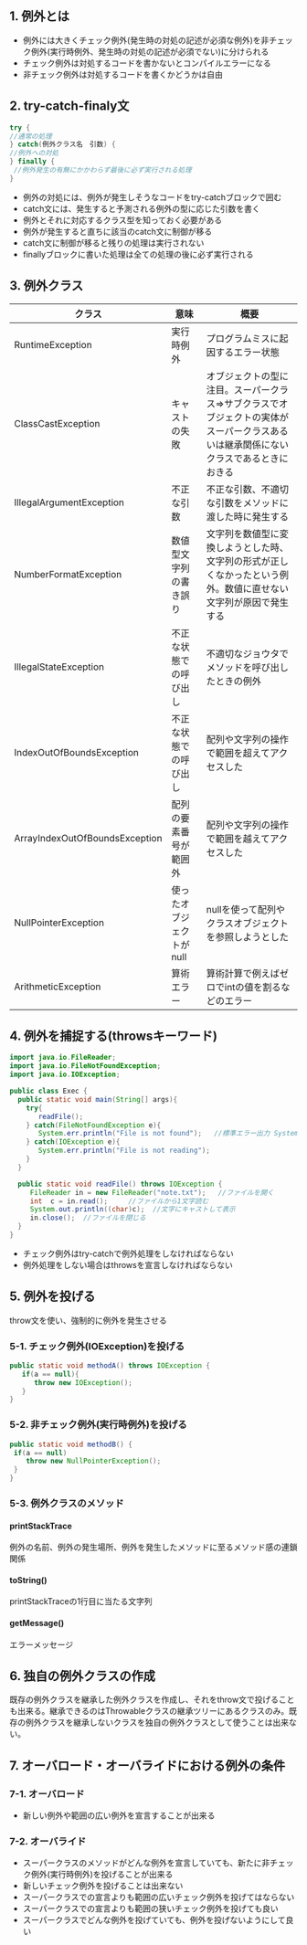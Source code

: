 ## 1. 例外とは

- 例外には大きくチェック例外(発生時の対処の記述が必須な例外)を非チェック例外(実行時例外、発生時の対処の記述が必須でない)に分けられる
- チェック例外は対処するコードを書かないとコンパイルエラーになる
- 非チェック例外は対処するコードを書くかどうかは自由

## 2. try-catch-finaly文

```java
try {
//通常の処理
} catch(例外クラス名　引数) {
//例外への対処
} finally {
 //例外発生の有無にかかわらず最後に必ず実行される処理
}
```

- 例外の対処には、例外が発生しそうなコードをtry-catchブロックで囲む
- catch文には、発生すると予測される例外の型に応じた引数を書く
- 例外とそれに対応するクラス型を知っておく必要がある
- 例外が発生すると直ちに該当のcatch文に制御が移る
- catch文に制御が移ると残りの処理は実行されない
- finallyブロックに書いた処理は全ての処理の後に必ず実行される

## 3. 例外クラス

|クラス|意味|概要|
|-----|---|---|
|RuntimeException|実行時例外|プログラムミスに起因するエラー状態|
|ClassCastException|キャストの失敗|オブジェクトの型に注目。スーパークラス=>サブクラスでオブジェクトの実体がスーパークラスあるいは継承関係にないクラスであるときにおきる|
|IllegalArgumentException|不正な引数|不正な引数、不適切な引数をメソッドに渡した時に発生する|
|NumberFormatException|数値型文字列の書き誤り|文字列を数値型に変換しようとした時、文字列の形式が正しくなかったという例外。数値に直せない文字列が原因で発生する|
|IllegalStateException|不正な状態での呼び出し|不適切なジョウタでメソッドを呼び出したときの例外|
|IndexOutOfBoundsException|不正な状態での呼び出し|配列や文字列の操作で範囲を超えてアクセスした|
|ArrayIndexOutOfBoundsException|配列の要素番号が範囲外|配列や文字列の操作で範囲を越えてアクセスした|
|NullPointerException|使ったオブジェクトがnull|nullを使って配列やクラスオブジェクトを参照しようとした|
|ArithmeticException|算術エラー|算術計算で例えばゼロでintの値を割るなどのエラー|

## 4. 例外を捕捉する(throwsキーワード)

```java
import java.io.FileReader;
import java.io.FileNotFoundException;
import java.io.IOException;

public class Exec {
  public static void main(String[] args){
    try{
       readFile();
    } catch(FileNotFoundException e){
       System.err.println("File is not found");   //標準エラー出力 System.err.println
    } catch(IOException e){
       System.err.println("File is not reading");
    }
  }

  public static void readFile() throws IOException {
     FileReader in = new FileReader("note.txt");   //ファイルを開く
     int  c = in.read();     //ファイルから1文字読む
     System.out.println((char)c);  //文字にキャストして表示
     in.close();  //ファイルを閉じる
  }
}
```

- チェック例外はtry-catchで例外処理をしなければならない
- 例外処理をしない場合はthrowsを宣言しなければならない

## 5. 例外を投げる

throw文を使い、強制的に例外を発生させる

### 5-1. チェック例外(IOException)を投げる  

```java
public static void methodA() throws IOException {
   if(a == null){
      throw new IOException();
   }
}
```

### 5-2. 非チェック例外(実行時例外)を投げる

```java
public static void methodB() {
 if(a == null)
    throw new NullPointerException();
 }
}
```

### 5-3. 例外クラスのメソッド

#### printStackTrace
例外の名前、例外の発生場所、例外を発生したメソッドに至るメソッド感の連鎖関係

#### toString()
printStackTraceの1行目に当たる文字列

#### getMessage()
エラーメッセージ

## 6. 独自の例外クラスの作成

既存の例外クラスを継承した例外クラスを作成し、それをthrow文で投げることも出来る。継承できるのはThrowableクラスの継承ツリーにあるクラスのみ。既存の例外クラスを継承しないクラスを独自の例外クラスとして使うことは出来ない。

## 7. オーバロード・オーバライドにおける例外の条件

### 7-1. オーバロード

- 新しい例外や範囲の広い例外を宣言することが出来る

### 7-2. オーバライド

- スーパークラスのメソッドがどんな例外を宣言していても、新たに非チェック例外(実行時例外)を投げることが出来る
- 新しいチェック例外を投げることは出来ない
- スーパークラスでの宣言よりも範囲の広いチェック例外を投げてはならない
- スーパークラスでの宣言よりも範囲の狭いチェック例外を投げても良い
- スーパークラスでどんな例外を投げていても、例外を投げないようにして良い
